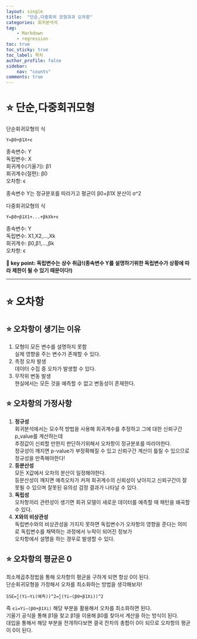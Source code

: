 ```yaml
---
layout: single
title:  "단순,다중회귀 모형과과 오차항"
categories: 회귀분석석
tag:
    - Markdown
    - regression
toc: true
toc_sticky: true
toc_label: 목차
author_profile: false
sidebar:
    nav: "counts"
comments: true
---
```

# ⭐ 단순,다중회귀모형  
단순회귀모형의 식  
  
```
Y=β0+β1X+ϵ
```
종속변수: Y  
독립변수: X  
회귀계수(기울기): β1  
회귀계수(절편): β0  
오차항: ϵ  

종속변수 Y는 정규분포를 따라가고 평균이 β0+β1X 분산이 σ^2  

다중회귀모형의 식
  
```
Y=β0+β1X1+...+βkXk+ϵ
```
종속변수: Y  
독립변수: X1,X2,...,Xk  
회귀계수: β0,β1,...,βk  
오차항: ϵ  

**🔑 key point: 독립변수는 상수 취급!(종속변수 Y를 설명하기위한 독립변수가 상황에 따라 제한이 될 수 있기 때문이다!)**  

---
# ⭐ 오차항
## ⭐ 오차항이 생기는 이유
1. 모형이 모든 변수를 설명하지 못함  
실제 영향을 주는 변수가 존재할 수 있다.  
2. 측정 오차 발생  
데이터 수집 중 오차가 발생할 수 있다.  
3. 무작위 변동 발생  
현실에서는 모든 것을 예측할 수 없고 변동성이 존재한다.  

## ⭐ 오차항의 가정사항  
1. **정규성**  
회귀분석에서는 모수적 방법을 사용해 회귀계수를 추정하고 그에 대한 신뢰구간p_value를 계산하는데  
추정값이 신뢰할 만한지 판단하기위해서 오차항이 정규분포를 따라야한다.  
정규성이 깨지면 p-value가 부정확해질 수 있고 신뢰구간 계산이 틀릴 수 있으므로 정규성을 만족해야한다!  
2. **등분산성**  
모든 X값에서 오차의 분산이 일정해야한다.  
등분산성이 깨지면 예측오차가 커져 회귀계수의 신뢰성이 낮아지고 신뢰구간이 잘못될 수 있으며 잘못된 유의성 검정 결과가 나타날 수 있다.  
3. **독립성**  
오차항끼리 관련성이 생기면 회귀 모델이 새로운 데이터를 예측할 때 패턴을 왜곡할 수 있다.  
4. **X와의 비상관성**  
독립변수와의 비상관성을 가지지 못하면 독립변수가 오차항의 영향을 준다는 의미로 독립변수를 채택하는 과정에서 누락이 되어진 정보가  
오차항에서 설명을 하는 경우로 발생할 수 있다.  

## ⭐ 오차항의 평균은 0
최소제곱추정법을 통해 오차항의 평균을 구하게 되면 항상 0이 된다.  
단순회귀모형을 가정해서 오차를 최소화하는 방법을 생각해보자!  
```
SSE=∑(Yi−Yi(예측))^2=∑(Yi−(β0+β1Xi))^2
```  
즉 ```ϵi=Yi−(β0+β1Xi)``` 해당 부분을 활용해서 오차를 최소화하면 된다.  
기울기 공식을 통해 β1을 찾고 β1을 이용해 β0를 찾아서 계산을 하는 방식이 된다.  
대입을 통해서 해당 부분을 전개하다보면 결국 잔차의 총합이 0이 되므로 오차항의 평균이 0이 된다.  


​
